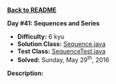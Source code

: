 <a href=https://github.com/michaelwm/KataDay><b>Back to README</b><a>

<b>Day #41: Sequences and Series</b>

* <b>Difficulty:</b> 6 kyu
* <b>Solution Class:</b> [Sequence.java](Sequence.java)
* <b>Test Class:</b> [SequenceTest.java](SequenceTest.java)
* <b>Solved:</b> Sunday, May 29<sup>th</sup>, 2016

<b>Description:</b>